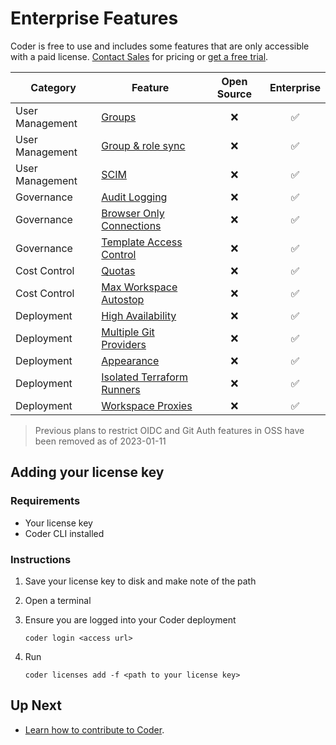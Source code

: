 # Enterprise Features

Coder is free to use and includes some features that are only accessible with a paid license.
[Contact Sales](https://coder.com/contact) for pricing or [get a free
trial](https://coder.com/trial).

| Category        | Feature                                                                              | Open Source | Enterprise |
| --------------- | ------------------------------------------------------------------------------------ | :---------: | :--------: |
| User Management | [Groups](./admin/groups.md)                                                          |     ❌      |     ✅     |
| User Management | [Group & role sync](./admin/auth.md#group-sync-enterprise)                           |     ❌      |     ✅     |
| User Management | [SCIM](./admin/auth.md#scim)                                                         |     ❌      |     ✅     |
| Governance      | [Audit Logging](./admin/audit-logs.md)                                               |     ❌      |     ✅     |
| Governance      | [Browser Only Connections](./networking/#browser-only-connections-enterprise)        |     ❌      |     ✅     |
| Governance      | [Template Access Control](./admin/rbac.md)                                           |     ❌      |     ✅     |
| Cost Control    | [Quotas](./admin/quotas.md)                                                          |     ❌      |     ✅     |
| Cost Control    | [Max Workspace Autostop](./templates/#configure-max-workspace-autostop)              |     ❌      |     ✅     |
| Deployment      | [High Availability](./admin/high-availability.md)                                    |     ❌      |     ✅     |
| Deployment      | [Multiple Git Providers](./admin/git-providers.md#multiple-git-providers-enterprise) |     ❌      |     ✅     |
| Deployment      | [Appearance](./admin/appearance.md)                                                  |     ❌      |     ✅     |
| Deployment      | [Isolated Terraform Runners](./admin/provisioners.md)                                |     ❌      |     ✅     |
| Deployment      | [Workspace Proxies](./admin/workspace-proxies.md)                                    |     ❌      |     ✅     |

> Previous plans to restrict OIDC and Git Auth features in OSS have been removed
> as of 2023-01-11

## Adding your license key

### Requirements

- Your license key
- Coder CLI installed

### Instructions

1. Save your license key to disk and make note of the path
2. Open a terminal
3. Ensure you are logged into your Coder deployment

   `coder login <access url>`

4. Run

   `coder licenses add -f <path to your license key>`

## Up Next

- [Learn how to contribute to Coder](./CONTRIBUTING.md).

